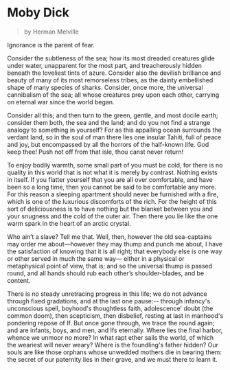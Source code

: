 # Moby Dick
> by Herman Melville

Ignorance is the parent of fear.

Consider the subtleness of the sea; how its most dreaded creatures glide under water, unapparent for the most part, and treacherously hidden beneath the loveliest tints of azure. Consider also the devilish brilliance and beauty of many of its most remorseless tribes, as the dainty embellished shape of many species of sharks. Consider, once more, the universal cannibalism of the sea; all whose creatures prey upon each other, carrying on eternal war since the world began. 

Consider all this; and then turn to the green, gentle, and most docile earth; consider them both, the sea and the land; and do you not find a strange analogy to something in yourself? For as this appalling ocean surrounds the verdant land, so in the soul of man there lies one insular Tahiti, full of peace and joy, but encompassed by all the horrors of the half-known life. God keep thee! Push not off from that isle, thou canst never return!

To enjoy bodily warmth, some small part of you must be cold, for there is no quality in this world that is not what it is merely by contrast. Nothing exists in itself. If you flatter yourself that you are all over comfortable, and have been so a long time, then you cannot be said to be comfortable any more. For this reason a sleeping apartment should never be furnished with a fire, which is one of the luxurious discomforts of the rich. For the height of this sort of deliciousness is to have nothing but the blanket between you and your snugness and the cold of the outer air. Then there you lie like the one warm spark in the heart of an arctic crystal.

Who ain’t a slave? Tell me that. Well, then, however the old sea-captains may order me about—however they may thump and punch me about, I have the satisfaction of knowing that it is all right; that everybody else is one way or other served in much the same way— either in a physical or metaphysical point of view, that is; and so the universal thump is passed round, and all hands should rub each other’s shoulder-blades, and be content.

There is no steady unretracing progress in this life; we do not advance through fixed gradations, and at the last one pause:-- through infancy's unconscious spell, boyhood's thoughtless faith, adolescence' doubt (the common doom), then scepticism, then disbelief, resting at last in manhood's pondering repose of If. But once gone through, we trace the round again; and are infants, boys, and men, and Ifs eternally. Where lies the final harbor, whence we unmoor no more? In what rapt ether sails the world, of which the weariest will never weary? Where is the foundling's father hidden? Our souls are like those orphans whose unwedded mothers die in bearing them: the secret of our paternity lies in their grave, and we must there to learn it.